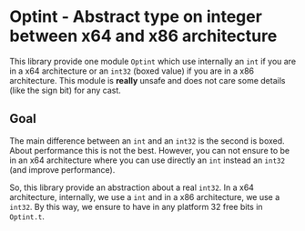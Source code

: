 Optint - Abstract type on integer between x64 and x86 architecture
==================================================================

This library provide one module `Optint` which use internally an `int` if you
are in a x64 architecture or an `int32` (boxed value) if you are in a x86
architecture. This module is __really__ unsafe and does not care some details
(like the sign bit) for any cast.

## Goal

The main difference between an `int` and an `int32` is the second is boxed.
About performance this is not the best. However, you can not ensure to be in an
x64 architecture where you can use directly an `int` instead an `int32` (and
improve performance).

So, this library provide an abstraction about a real `int32`. In a x64
architecture, internally, we use a `int` and in a x86 architecture, we use a
`int32`. By this way, we ensure to have in any platform 32 free bits in
`Optint.t`.
